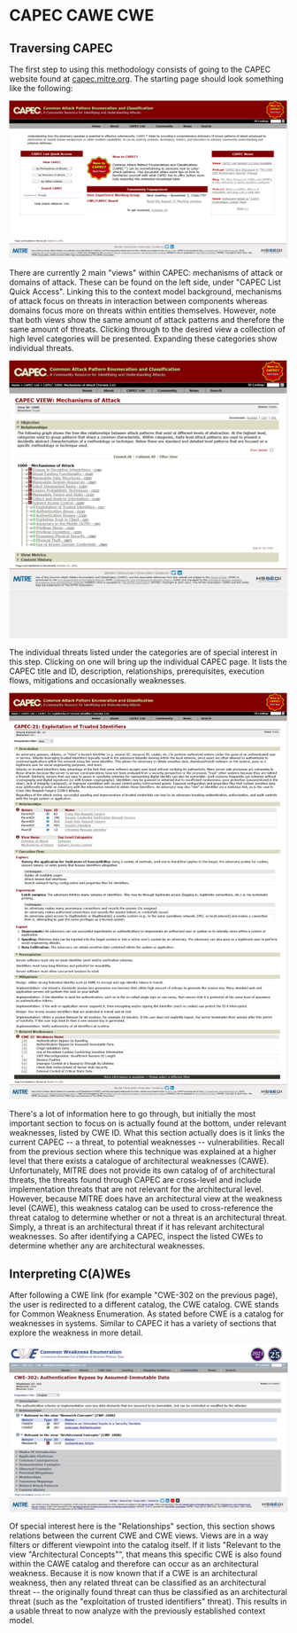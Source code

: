 # CAPEC CAWE CWE

## Traversing CAPEC
The first step to using this methodology consists of going to the CAPEC website found at [capec.mitre.org](https://capec.mitre.org/). The starting page should look something like the following:

![CAPEC website](capec-website.png)

There are currently 2 main "views" within CAPEC: mechanisms of attack or domains of attack.
These can be found on the left side, under "CAPEC List Quick Access".
Linking this to the context model background, mechanisms of attack focus on threats in interaction between components whereas domains focus more on threats within entities themselves.
However, note that both views show the same amount of attack patterns and therefore the same amount of threats.
Clicking through to the desired view a collection of high level categories will be presented.
Expanding these categories show individual threats.

![CAPEC mechanisms of attack](capec-mechanisms-of-attack.png)

The individual threats listed under the categories are of special interest in this step.
Clicking on one will bring up the individual CAPEC page.
It lists the CAPEC title and ID, description, relationships, prerequisites, execution flows, mitigations and occasionally weaknesses.

![CAPEC exploitation of trusted identifiers](capec-exploitation-of-trusted-identifiers.png)

There's a lot of information here to go through, but initially the most important section to focus on is actually found at the bottom, under relevant weaknesses, listed by CWE ID.
What this section actually does is it links the current CAPEC -- a threat, to potential weaknesses -- vulnerabilities.
Recall from the previous section where this technique was explained at a higher level that there exists a catalogue of architectural weaknesses (CAWE).
Unfortunately, MITRE does not provide its own catalog of of architectural threats, the threats found through CAPEC are cross-level and include implementation threats that are not relevant for the architectural level.
However, because MITRE does have an architectural view at the weakness level (CAWE), this weakness catalog can be used to cross-reference the threat catalog to determine whether or not a threat is an architectural threat.
Simply, a threat is an architectural threat if it has relevant architectural weaknesses.
So after identifying a CAPEC, inspect the listed CWEs to determine whether any are architectural weaknesses.


## Interpreting C(A)WEs
After following a CWE link (for example "CWE-302 on the previous page), the user is redirected to a different catalog, the CWE catalog.
CWE stands for Common Weakness Enumeration.
As stated before CWE is a catalog for weaknesses in systems.
Similar to CAPEC it has a variety of sections that explore the weakness in more detail.

![CWE](CWE.png)

Of special interest here is the "Relationships" section, this section shows relations between the current CWE and CWE views.
Views are in a way filters or different viewpoint into the catalog itself.
If it lists "Relevant to the view "Architectural Concepts"", that means this specific CWE is also found within the CAWE catalog and therefore can occur as an architectural weakness.
Because it is now known that if a CWE is an architectural weakness, then any related threat can be classified as an architectural threat -- the originally found threat can thus be classified as an architectural threat (such as the "exploitation of trusted identifiers" threat).
This results in a usable threat to now analyze with the previously established context model.
